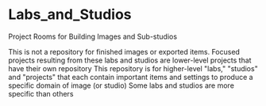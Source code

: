 # Labs_and_Studios
Project Rooms for Building Images and Sub-studios

This is not a repository for finished images or exported items.  Focused projects resulting from these labs and studios are lower-level projects that have their own repository 
This repository is for higher-level "labs," "studios" and "projects" that each contain important items and settings to produce a specific domain of image (or studio) 
Some labs and studios are more specific than others

